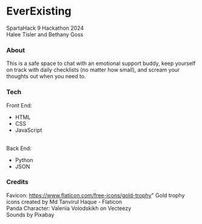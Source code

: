 # EverExisting
SpartaHack 9 Hackathon 2024
<br>Halee Tisler and Bethany Goss

### About
This is a safe space to chat with an emotional support buddy, keep yourself on track with daily checklists (no matter how small), and scream your thoughts out when you need to.

### Tech
Front End:
<ul>
  <li>HTML</li>
  <li>CSS</li>
  <li>JavaScript</li>
</ul>

<br>
Back End:
<ul>
  <li>Python</li>
  <li>JSON</li>
</ul>


### Credits
Favicon: https://www.flaticon.com/free-icons/gold-trophy" Gold trophy icons created by Md Tanvirul Haque - Flaticon<br>
Panda Character: Valeriia Volodskikh on Vecteezy<br>
Sounds by Pixabay<br>

